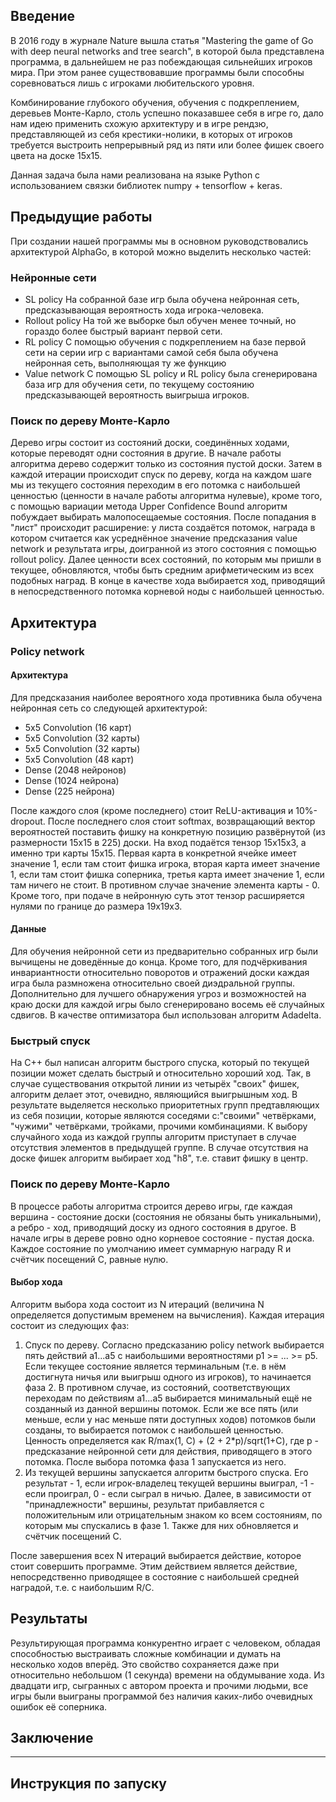 ## Введение
В 2016 году в журнале Nature вышла статья "Mastering the game of Go with deep neural networks and tree search", в которой была представлена программа, в дальнейшем не раз побеждающая сильнейших игроков мира. При этом ранее существовавшие программы были способны соревноваться лишь с игроками любительского уровня.

Комбинирование глубокого обучения, обучения с подкреплением, деревьев Монте-Карло, столь успешно показавшее себя в игре го, дало нам идею применить схожую архитектуру и в игре рендзю, представляющей из себя крестики-нолики, в которых от игроков требуется выстроить непрерывный ряд из пяти или более фишек своего цвета на доске 15x15.

Данная задача была нами реализована на языке Python с использованием связки библиотек numpy + tensorflow + keras.

## Предыдущие работы
При создании нашей программы мы в основном руководствовались архитектурой AlphaGo, в которой можно выделить несколько частей:
### Нейронные сети
* SL policy
На собранной базе игр была обучена нейронная сеть, предсказывающая вероятность хода игрока-человека.
* Rollout policy
На той же выборке был обучен менее точный, но гораздо более быстрый вариант первой сети.
* RL policy
С помощью обучения с подкреплением на базе первой сети на серии игр с вариантами самой себя была обучена нейронная сеть, выполняющая ту же функцию
* Value network
С помощью SL policy и RL policy была сгенерирована база игр для обучения сети, по текущему состоянию предсказывающей вероятность выигрыша игроков.
### Поиск по дереву Монте-Карло
Дерево игры состоит из состояний доски, соединённых ходами, которые переводят одни состояния в другие. В начале работы алгоритма дерево содержит только из состояния пустой доски. Затем в каждой итерации происходит спуск по дереву, когда на каждом шаге мы из текущего состояния переходим в его потомка с наибольшей ценностью (ценности в начале работы алгоритма нулевые), кроме того, с помощью вариации метода Upper Confidence Bound алгоритм побуждает выбирать малопосещаемые состояния. После попадания в "лист" происходит расширение: у листа создаётся потомок, награда в котором считается как усреднённое значение предсказания value network и результата игры, доигранной из этого состояния с помощью rollout policy. Далее ценности всех состояний, по которым мы пришли в текущее, обновляются, чтобы быть средним арифметическим из всех подобных наград.
В конце в качестве хода выбирается ход, приводящий в непосредственного потомка корневой ноды с наибольшей ценностью.

## Архитектура
### Policy network
#### Архитектура
Для предсказания наиболее вероятного хода противника была обучена нейронная сеть со следующей архитектурой:
* 5x5 Convolution (16 карт)
* 5x5 Convolution (32 карты)
* 5x5 Convolution (32 карты)
* 5x5 Convolution (48 карт)
* Dense (2048 нейронов)
* Dense (1024 нейрона)
* Dense (225 нейрона)

После каждого слоя (кроме последнего) стоит ReLU-активация и 10%-dropout. После последнего слоя стоит softmax, возвращающий вектор вероятностей поставить фишку на конкретную позицию развёрнутой (из размерности 15x15 в 225) доски. На вход подаётся тензор 15x15x3, а именно три карты 15x15. Первая карта в конкретной ячейке имеет значение 1, если там стоит фишка игрока, вторая карта имеет значение 1, если там стоит фишка соперника, третья карта имеет значение 1, если там ничего не стоит. В противном случае значение элемента карты - 0. Кроме того, при подаче в нейронную суть этот тензор расширяется нулями по границе до размера 19x19x3.

#### Данные
Для обучения нейронной сети из предварительно собранных игр были вычищены не доведённые до конца. Кроме того, для подчёркивания инвариантности относительно поворотов и отражений доски каждая игра была размножена относительно своей диэдральной группы. Дополнительно для лучшего обнаружения угроз и возможностей на краю доски для каждой игры было сгенерировано восемь её случайных сдвигов.
В качестве оптимизатора был использован алгоритм Adadelta.

### Быстрый спуск
На C++ был написан алгоритм быстрого спуска, который по текущей позиции может сделать быстрый и относительно хороший ход. Так, в случае существования открытой линии из четырёх "своих" фишек, алгоритм делает этот, очевидно, являющийся выигрышным ход. В результате выделяется несколько приоритетных групп предтавляющих из себя позиции, которые являются соседями с:"своими" четвёрками, "чужими" четвёрками, тройками, прочими комбинациями. К выбору случайного хода из каждой группы алгоритм приступает в случае отсутствия элементов в предыдущей группе. В случае отсутствия на доске фишек алгоритм выбирает ход "h8", т.е. ставит фишку в центр.

### Поиск по дереву Монте-Карло
В процессе работы алгоритма строится дерево игры, где каждая вершина - состояние доски (состояния не обязаны быть уникальными), а ребро - ход, приводящий доску из одного состояния в другое. В начале игры в дереве ровно одно корневое состояние - пустая доска. Каждое состояние по умолчанию имеет суммарную награду R и счётчик посещений C, равные нулю.
#### Выбор хода
Алгоритм выбора хода состоит из N итераций (величина N определяется допустимым временем на вычисления). Каждая итерация состоит из следующих фаз:
1. Спуск по дереву.
Согласно предсказанию policy network выбирается пять действий a1...a5 с наибольшими вероятностями p1 >= ... >= p5. Если текущее состояние является терминальным (т.е. в нём достигнута ничья или выигрыш одного из игроков), то начинается фаза 2. В противном случае, из состояний, соответствующих переходам по действиям a1...a5 выбирается минимальный ещё не созданный из данной вершины потомок. Если же все пять (или меньше, если у нас меньше пяти доступных ходов) потомков были созданы, то выбирается потомок с наибольшей ценностью. Ценность определяется как R/max(1, C) + (2 + 2*p)/sqrt(1+C), где p - предсказание нейронной сети для действия, приводящего в этого потомка.
После выбора потомка фаза 1 запускается из него.
2. Из текущей вершины запускается алгоритм быстрого спуска. Его результат - 1, если игрок-владелец текущей вершины выиграл, -1 - если проиграл, 0 - если сыграл в ничью. Далее, в зависимости от "принадлежности" вершины, результат прибавляется с положительным или отрицательным знаком ко всем состояниям, по которым мы спускались в фазе 1. Также для них обновляется и счётчик посещений C.

После завершения всех N итераций выбирается действие, которое стоит совершить программе. Этим действием является действие, непосредственно приводящее в состояние с наибольшей средней наградой, т.е. с наибольшим R/C.


## Результаты
Результирующая программа конкурентно играет с человеком, обладая способностью выстраивать сложные комбинации и думать на несколько ходов вперёд.
Это свойство сохраняется даже при относительно небольшом (1 секунда) времени на обдумывание хода.
Из двадцати игр, сыгранных с автором проекта и прочими людьми, все игры были выиграны программой без наличия каких-либо очевидных ошибок её соперника.

## Заключение

---
## Инструкция по запуску

